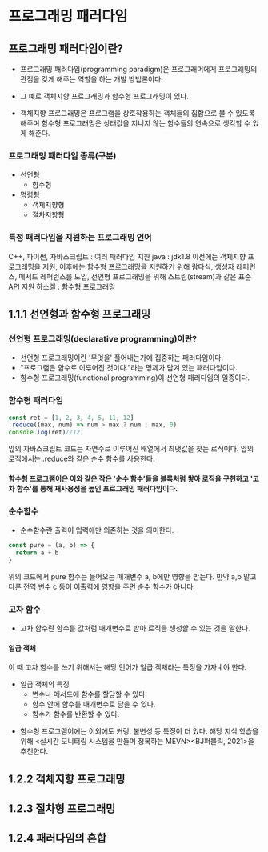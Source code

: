 # 프로그래밍 패러다임
## 프로그래밍 패러다임이란?
- 프로그래밍 패러다임(programming paradigm)은 프로그래머에게 프로그래밍의 관점을 갖게 해주는 역할을 하는 개발 방법론이다. 

- 그 예로 객체지향 프로그래밍과 함수형 프로그래밍이 있다. 
- 객체지향 프로그래밍은 프로그램을 상호작용하는 객체들의 집합으로 볼 수 있도록 해주며 함수형 프로그래밍은 상태값을 지니지 않는 함수들의 연속으로 생각할 수 있게 해준다. 

### 프로그래밍 패러다임 종류(구분)
- 선언형
  - 함수형
- 명령형
  - 객체지향형
  - 절차지향형


### 특정 패러다임을 지원하는 프로그래밍 언어
C++, 파이썬, 자바스크립트 : 여러 패러다임 지원
java : jdk1.8 이전에는 객체지향 프로그래밍을 지원, 이후에는 함수형 프로그래밍을 지원하기 위해 람다식, 생성자 레퍼런스, 메서드 레퍼런스를 도입, 선언형 프로그래밍을 위해 스트림(stream)과 같은 표준 API 지원
하스켈 : 함수형 프로그래밍

## 1.1.1 선언형과 함수형 프로그래밍
### 선언형 프로그래밍(declarative programming)이란?
- 선언형 프로그래밍이란 '무엇을' 풀어내는가에 집중하는 패러다임이다. 
- "프로그램은 함수로 이루어진 것이다."라는 명제가 담겨 있는 패러다임이다. 
- 함수형 프로그래밍(functional programming)이 선언형 패러다임의 일종이다. 


### 함수형 패러다임

``` javascript
const ret = [1, 2, 3, 4, 5, 11, 12]
.reduce((max, num) => num > max ? num : max, 0)
console.log(ret)//12
```
앞의 자바스크립트 코드는 자연수로 이루어진 배열에서 최댓값을 찾는 로직이다. 
앞의 로직에서는 .reduce와 같은 순수 함수를 사용한다. 

#### 함수형 프로그램이은 이와 같은 작은 '순수 함수'들을 블록처럼 쌓아 로직을 구현하고 '고차 함수'를 통해 재사용성을 높인 프로그래밍 패러다임이다. 

### 순수함수
- 순수함수란 출력이 입력에만 의존하는 것을 의미한다. 
``` javascript
const pure = (a, b) => {
  return a + b
}
```
위의 코드에서 pure 함수는 들어오는 매개변수 a, b에만 영향을 받는다. 만약 a,b 말고 다른 전역 변수 c 등이 이출력에 영향을 주면 순수 함수가 아니다. 

### 고차 함수
- 고차 함수란 함수를 값처럼 매개변수로 받아 로직을 생성할 수 있는 것을 말한다. 

#### 일급 객체
이 때 고차 함수를 쓰기 위해서는 해당 언어가 일급 객체라는 특징을 가자ㅕ야 한다. 

- 일급 객체의 특징 
  - 변수나 메서드에 함수를 할당할 수 있다.
  - 함수 안에 함수를 매개변수로 담을 수 있다. 
  - 함수가 함수를 반환할 수 있다. 

* 함수형 프로그램이에는 이외에도 커링, 불변성 등 특징이 더 있다. 해당 지식 학습을 위해 <실시간 모니터링 시스템을 만들며 정복하는 MEVN><BJ퍼블릭, 2021>을 추천한다. 


## 1.2.2 객체지향 프로그래밍

## 1.2.3 절차형 프로그래밍

## 1.2.4 패러다임의 혼합
